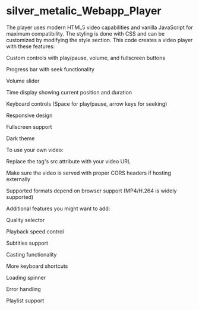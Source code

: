 # silver_metalic_Webapp_Player
The player uses modern HTML5 video capabilities and vanilla JavaScript for maximum compatibility. The styling is done with CSS and can be customized by modifying the style section.
This code creates a video player with these features:

Custom controls with play/pause, volume, and fullscreen buttons

Progress bar with seek functionality

Volume slider

Time display showing current position and duration

Keyboard controls (Space for play/pause, arrow keys for seeking)

Responsive design

Fullscreen support

Dark theme

To use your own video:

Replace the <source> tag's src attribute with your video URL

Make sure the video is served with proper CORS headers if hosting externally

Supported formats depend on browser support (MP4/H.264 is widely supported)

Additional features you might want to add:

Quality selector

Playback speed control

Subtitles support

Casting functionality

More keyboard shortcuts

Loading spinner

Error handling

Playlist support
